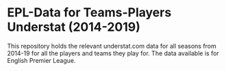 # EPL-Data for Teams-Players Understat (2014-2019)

This repository holds the relevant understat.com data for all seasons from 2014-19 for all the players and teams they play for. The data available is for English Premier League.
